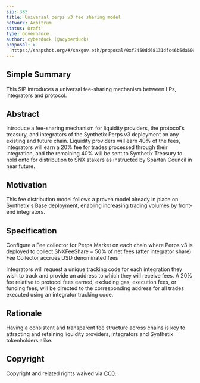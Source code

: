 ```yaml
---
sip: 385
title: Universal perps v3 fee sharing model
network: Arbitrum
status: Draft
type: Governance
author: cyberduck (@acyberduck)
proposal: >-
  https://snapshot.org/#/snxgov.eth/proposal/0xf2450dd68131dfc46b5da6069f9a8febf51b3a8ee7061184478f394be5633567
---
```


## Simple Summary
This SIP introduces a universal fee-sharing mechanism between LPs, integrators and protocol.

## Abstract
Introduce a fee-sharing mechanism for liquidity providers, the protocol's treasury, and integrators of the Synthetix Perps v3 deployment on any existing and future chain. Liquidity providers will earn 40% of the fees, integrators will earn a 20% fee for trades processed through their integration, and the remaining 40% will be sent to Synthetix Treasury to hold onto for distribution to SNX stakers as instructed by Spartan Council in near future. 

## Motivation
This fee distribution model follows a proven model already in place on Synthetix's Base deployment, enabling increasing trading volumes by front-end integrators.

## Specification
Configure a Fee collector for Perps Market on each chain where Perps v3 is deployed to collect SNXFeeShare = 50% of net fees (after integrator share)
Fee Collector accrues USD denominated fees

Integrators will request a unique tracking code for each integration they wish to track and provide an address to which they will receive fees. A 20% fee relative to protocol fees earned, excluding gas, execution fees, or funding fees, will be directed to the corresponding address for all trades executed using an integrator tracking code.

## Rationale
Having a consistent and transparent fee structure across chains is key to attracting and retaining liquidity providers, integrators and Synthetix tokenholders alike.

## Copyright
Copyright and related rights waived via [CC0](https://creativecommons.org/publicdomain/zero/1.0/).
